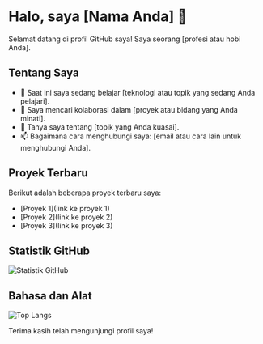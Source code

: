 # Halo, saya [Nama Anda] 👋

Selamat datang di profil GitHub saya! Saya seorang [profesi atau hobi Anda].

## Tentang Saya

- 🌱 Saat ini saya sedang belajar [teknologi atau topik yang sedang Anda pelajari].
- 👯 Saya mencari kolaborasi dalam [proyek atau bidang yang Anda minati].
- 💬 Tanya saya tentang [topik yang Anda kuasai].
- 📫 Bagaimana cara menghubungi saya: [email atau cara lain untuk menghubungi Anda].

## Proyek Terbaru

Berikut adalah beberapa proyek terbaru saya:

- [Proyek 1](link ke proyek 1)
- [Proyek 2](link ke proyek 2)
- [Proyek 3](link ke proyek 3)

## Statistik GitHub

![Statistik GitHub](https://github-readme-stats.vercel.app/api?username=username&show_icons=true&theme=radical)

## Bahasa dan Alat

![Top Langs](https://github-readme-stats.vercel.app/api/top-langs/?username=username&layout=compact&theme=radical)

Terima kasih telah mengunjungi profil saya!
